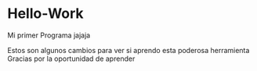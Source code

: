 # Hello-Work
Mi primer Programa jajaja

Estos son algunos cambios para ver si aprendo esta poderosa herramienta
Gracias por la oportunidad de aprender

